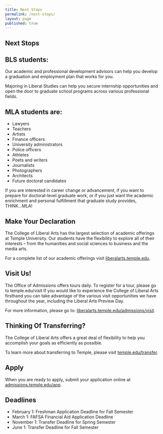 ```yaml
---
title: Next Stops
permalink: /next-stops/
layout: page
published: true
---
```


## Next Stops

## BLS students: 

Our academic and professional development advisors can help you develop a graduation and employment plan that works for you.

Majoring in Liberal Studies can help you secure internship opportunities and open the door to graduate school programs across various professional fields.

## MLA students are:

- Lawyers
- Teachers
- Artists
- Finance officers
- University administrators
- Police officers
- Athletes
- Poets and writers
- Journalists
- Photographers
- Architects
- Future doctoral candidates

If you are interested in career change or advancement, if you want to prepare for doctoral-level graduate work, or if you just want the academic enrichment and personal fulfillment that graduate study provides, THINK...MLA!

## Make Your Declaration

The College of Liberal Arts has the largest selection of academic offerings at Temple University. Our students have the flexibility to explore all of their interests – from the humanities and social sciences to business and the media arts.

For a complete list of our academic offerings visit [liberalarts.temple.edu](liberalarts.temple.edu).

## Visit Us!

The Office of Admissions offers tours daily. To register for a tour, please go to temple.edu/visit
If you would like to experience the College of Liberal Arts firsthand you can take advantage of the various visit opportunities we have throughout the year, including the Liberal Arts Preview Day.

For more information, please go to: [liberalarts.temple.edu/admissions/visit](liberalarts.temple.edu/admissions/visit).

## Thinking Of Transferring?

The College of Liberal Arts offers a great deal of flexibility to help you accomplish your goals as efficiently as possible.

To learn more about transferring to Temple, please visit [temple.edu/transfer](temple.edu/transfer).

## Apply

When you are ready to apply, submit your application online at [admissions.temple.edu/app](admissions.temple.edu/app).

## Deadlines

- February 1: Freshman Application Deadline for Fall Semester
- March 1: FAFSA Financial Aid Application Deadline
- November 1: Transfer Deadline for Spring Semester
- June 1: Transfer Deadline for Fall Semester

